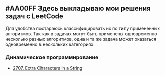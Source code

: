## #AA00FF Здесь выкладываю мои решения задач с LeetCode

Для удобства постараюсь классифицировать их по типу примененных алгоритмов. Так как в задачах могут быть применены одновременно 
несколько разных алгоритмов, одна и та же задача может оказаться одновременно в нескольких категориях.

### Динамическое программирование

 - [2707. Extra Characters in a String](/2707_Extra_Characters_in_a_String/)
